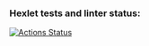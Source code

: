 ### Hexlet tests and linter status:
[![Actions Status](https://github.com/1kazakov/devops-for-programmers-project-76/workflows/hexlet-check/badge.svg)](https://github.com/1kazakov/devops-for-programmers-project-76/actions)